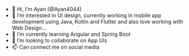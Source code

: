 - 👋 Hi, I’m Ayan (@Ayan4044)
- 👀 I’m interested in UI design, currently working in mobile app development using Java, Kotlin and Flutter and also love working with Web Design...
- 🌱 I’m currently learning Angular and Spring Boot
- 💞️ I’m looking to collaborate on App UIs
- 📫 Can connect me on social media 

<!---
Ayan4044/Ayan4044 is a ✨ special ✨ repository because its `README.md` (this file) appears on your GitHub profile.
You can click the Preview link to take a look at your changes.
--->
